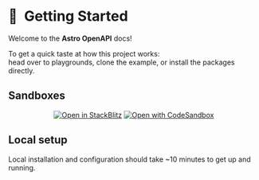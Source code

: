 # 🚀  Getting Started

Welcome to the **Astro OpenAPI** docs!

To get a quick taste at how this project works:  
head over to playgrounds, clone the example, or install the packages directly.

<!-- more -->

## Sandboxes

<div align="center">
	<a href="https://stackblitz.com/github/JulianCataldo/astro-openapi/tree/main/demo"><img src="https://developer.stackblitz.com/img/open_in_stackblitz.svg" alt="Open in StackBlitz"></a>
	<a href="https://codesandbox.io/s/github/JulianCataldo/astro-openapi/main/demo"><img src="https://assets.codesandbox.io/github/button-edit-lime.svg" alt="Open with CodeSandbox"></a>
</div>

## Local setup

Local installation and configuration should take ~10 minutes to get up and running.
